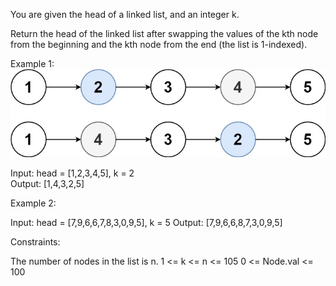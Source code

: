 You are given the head of a linked list, and an integer k.

Return the head of the linked list after swapping the values of the kth node from the beginning and the kth node from the end (the list is 1-indexed).


Example 1:  
![img.png](img.png)

Input: head = [1,2,3,4,5], k = 2  
Output: [1,4,3,2,5]


Example 2:

Input: head = [7,9,6,6,7,8,3,0,9,5], k = 5
Output: [7,9,6,6,8,7,3,0,9,5]


Constraints:

The number of nodes in the list is n.
1 <= k <= n <= 105
0 <= Node.val <= 100